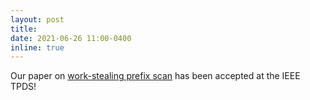 ```yaml
---
layout: post
title: 
date: 2021-06-26 11:00-0400
inline: true
---
```


Our paper on [work-stealing prefix scan](/publications#2020prefixsum) has been accepted at the IEEE TPDS!

